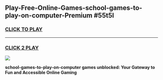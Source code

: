 
## Play-Free-Online-Games-school-games-to-play-on-computer-Premium #55t5l
<h3>
<a href="https://premium.freeplayer.one?title=school-games-to-play-on-computer&ref=8M">CLICK TO PLAY</a></h3>
<hr>

<h3>
<a href="https://premium.freeplayer.one?title=school-games-to-play-on-computer&ref=8M">CLICK 2 PLAY</a>
  
</h3>

<a href="https://premium.freeplayer.one?title=school-games-to-play-on-computer&ref=8M"><img src="https://clearcache.store/games.png"></a>


**school-games-to-play-on-computer games unblocked: Your Gateway to Fun and Accessible Online Gaming**
